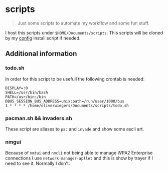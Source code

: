 # scripts

> Just some scripts to automate my workflow and some fun stuff.

I host this scripts under `$HOME/Documents/scripts`. This scripts will be
cloned by my [config](https://github.com/oliverwiegers/dotfiles) install script 
if needed.
 
## Additional information

### todo.sh

In order for this script to be usefull the following crontab is needed:

```
DISPLAY=:0
SHELL=/usr/bin/bash
PATH=/usr/bin:/bin
DBUS_SESSION_BUS_ADDRESS=unix:path=/run/user/1000/bus
1 * * * * /home/oliverwiegers/Documents/scripts/todo.sh
```

### pacman.sh && invaders.sh

These script are aliases to `pac` and `invade` and show some ascii art.

### nmgui

Because of `nmtui` and `nmcli` not being able to manage WPA2 Enterprise
connections I use `network-manager-apllet` and this is show by trayer if I need
to see it. Normally I don't.
